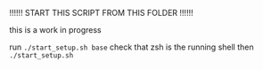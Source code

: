 !!!!!! START THIS SCRIPT FROM THIS FOLDER !!!!!!

this is a work in progress

run `./start_setup.sh base`
check that zsh is the running shell
then `./start_setup.sh`
